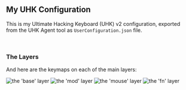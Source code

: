 ## My UHK Configuration

This is my Ultimate Hacking Keyboard (UHK) v2 configuration, exported from the UHK Agent tool as `UserConfiguration.json` file.

<br/>

### The Layers

And here are the keymaps on each of the main layers:

![the 'base' layer](imgs/base_layer.png)
![the 'mod' layer](imgs/mod_layer.png)
![the 'mouse' layer](imgs/mouse_layer.png)
![the 'fn' layer](imgs/fn_layer.png)
